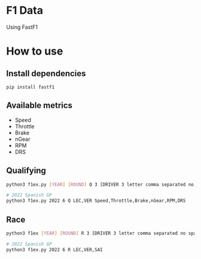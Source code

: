 # F1 Data
Using FastF1

# How to use

## Install dependencies

`pip install fastf1`

## Available metrics
- Speed
- Throttle
- Brake
- nGear
- RPM
- DRS

## Qualifying
```bash
python3 f1ex.py [YEAR] [ROUND] Q 3 [DRIVER 3 letter comma separated no spaces] [METRICS comma separated no spaces]

# 2022 Spanish GP
python3 f1ex.py 2022 6 Q LEC,VER Speed,Throttle,Brake,nGear,RPM,DRS
```

## Race
```bash
python3 f1ex [YEAR] [ROUND] R 3 [DRIVER 3 letter comma separated no space]

# 2022 Spanish GP
python3 f1ex.py 2022 6 R LEC,VER,SAI
```